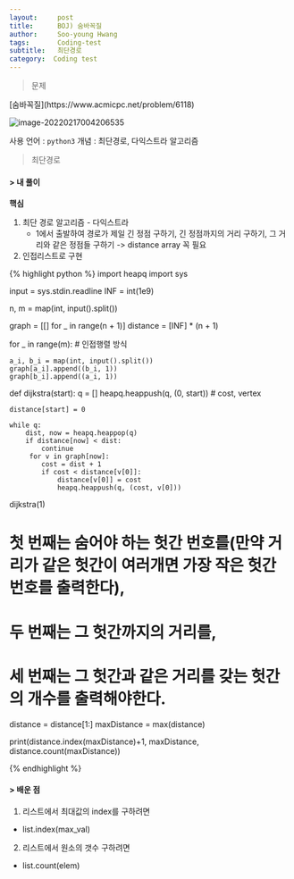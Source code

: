 ```yaml
---
layout:     post
title:      BOJ) 숨바꼭질
author:     Soo-young Hwang
tags: 		Coding-test
subtitle:   최단경로
category:  Coding test
---
```


<blockquote>문제</blockquote>
[숨바꼭질](https://www.acmicpc.net/problem/6118)

![image-20220217004206535](/Users/sooyoung/SwimmingHwang.github.io/img/image-20220217004206535.png)

사용 언어 : `python3`
개념 : 최단경로, 다익스트라 알고리즘

<blockquote>최단경로</blockquote>


#### > 내 풀이

**핵심**
1) 최단 경로 알고리즘 - 다익스트라
	- 1에서 출발하여 경로가 제일 긴 정점 구하기, 긴 정점까지의 거리 구하기, 그 거리와 같은 정점들 구하기 -> distance array 꼭 필요
2) 인접리스트로 구현




{% highlight python %}
import heapq
import sys

input = sys.stdin.readline
INF = int(1e9)

n, m = map(int, input().split())

graph = [[] for _ in range(n + 1)]
distance = [INF] * (n + 1)


for _ in range(m): # 인접행렬 방식

    a_i, b_i = map(int, input().split())
    graph[a_i].append((b_i, 1))
    graph[b_i].append((a_i, 1))

def dijkstra(start):
    q = []
    heapq.heappush(q, (0, start))  # cost, vertex

    distance[start] = 0

    while q:
        dist, now = heapq.heappop(q)
        if distance[now] < dist:
            continue
         for v in graph[now]:
            cost = dist + 1
            if cost < distance[v[0]]:
                distance[v[0]] = cost
                heapq.heappush(q, (cost, v[0]))


dijkstra(1)

# 첫 번째는 숨어야 하는 헛간 번호를(만약 거리가 같은 헛간이 여러개면 가장 작은 헛간 번호를 출력한다),


# 두 번째는 그 헛간까지의 거리를,


# 세 번째는 그 헛간과 같은 거리를 갖는 헛간의 개수를 출력해야한다.


distance = distance[1:]
maxDistance = max(distance)

print(distance.index(maxDistance)+1, maxDistance, distance.count(maxDistance))

{% endhighlight %}


#### > 배운 점
1. 리스트에서 최대값의 index를 구하려면
- list.index(max_val)
2. 리스트에서 원소의 갯수 구하려면
- list.count(elem)


